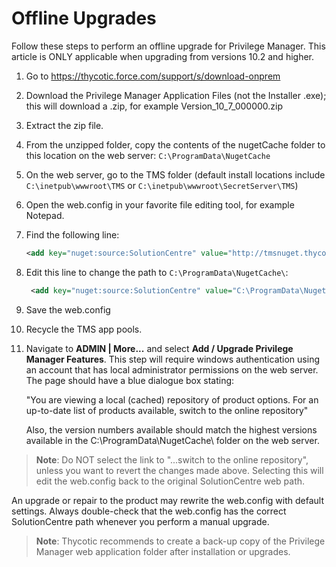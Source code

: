 [title]: # (Offline Upgrades)
[tags]: # (new version)
[priority]: # (1702)
# Offline Upgrades

Follow these steps to perform an offline upgrade for Privilege Manager. This article is ONLY applicable when upgrading from versions 10.2 and higher.

1. Go to https://thycotic.force.com/support/s/download-onprem
1. Download the Privilege Manager Application Files (not the Installer .exe); this will download a .zip, for example Version_10_7_000000.zip
1. Extract the zip file.
1. From the unzipped folder, copy the contents of the nugetCache folder to this location on the web server: `C:\ProgramData\NugetCache`
1. On the web server, go to the TMS folder (default install locations include `C:\inetpub\wwwroot\TMS` or `C:\inetpub\wwwroot\SecretServer\TMS`)
1. Open the web.config in your favorite file editing tool, for example Notepad.
1. Find the following line:

   ```xml
   <add key="nuget:source:SolutionCentre" value="http://tmsnuget.thycotic.com/nuget/" />
   ```
1. Edit this line to change the path to `C:\ProgramData\NugetCache\`:

   ```xml
    <add key="nuget:source:SolutionCentre" value="C:\ProgramData\NugetCache\" />
   ```
1. Save the web.config
1. Recycle the TMS app pools.
1. Navigate to __ADMIN | More...__ and select __Add / Upgrade Privilege Manager Features__.
   This step will require windows authentication using an account that has local administrator permissions on the web server. The page should have a blue dialogue box stating:

   "You are viewing a local (cached) repository of product options.
   For an up-to-date list of products available, switch to the online repository"

   Also, the version numbers available should match the highest versions available in the C:\ProgramData\NugetCache\ folder on the web server.

>**Note**:
>Do NOT select the link to "...switch to the online repository", unless you want to revert the changes made above. Selecting this will edit the web.config back to the original SolutionCentre web path.

An upgrade or repair to the product may rewrite the web.config with default settings. Always double-check that the web.config has the correct SolutionCentre path whenever you perform a manual upgrade.

>**Note**: Thycotic recommends to create a back-up copy of the Privilege Manager web application folder after installation or upgrades.
